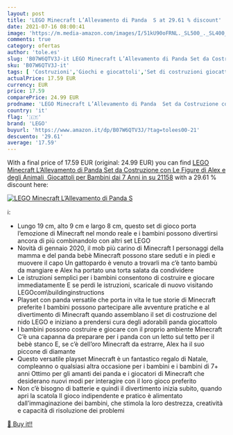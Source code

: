 ```yaml
---
layout: post
title: 'LEGO Minecraft L’Allevamento di Panda  S at 29.61 % discount'
date: 2021-07-16 08:00:41
image: 'https://m.media-amazon.com/images/I/51kU90oFRNL._SL500_._SL400_.jpg'
comments: true
category: ofertas
author: 'tole.es'
slug: 'B07W6QTV3J-it LEGO Minecraft L’Allevamento di Panda Set da Costruzione...'
sku: 'B07W6QTV3J-it'
tags: [ 'Costruzioni','Giochi e giocattoli','Set di costruzioni giocattolo','lego', ]
actualPrice: 17.59 EUR
currency: EUR
price: 17.59
comparePrice: 24.99 EUR
prodname: 'LEGO Minecraft L’Allevamento di Panda  Set da Costruzione con Le Figure di Alex e degli Animali  Giocattoli per Bambini dai 7 Anni in su  21158'
country: 'it'
flag: '🇮🇹'
brand: 'LEGO'
buyurl: 'https://www.amazon.it/dp/B07W6QTV3J/?tag=tolees00-21'
descuento: '29.61'
average: '17.59'
---
```


With a final price of 17.59 EUR (original: 24.99 EUR) you can find [LEGO Minecraft L’Allevamento di Panda  Set da Costruzione con Le Figure di Alex e degli Animali  Giocattoli per Bambini dai 7 Anni in su  21158](https://www.amazon.it/dp/B07W6QTV3J/?tag=tolees00-21) with a  29.61 % discount here:

[![LEGO Minecraft L’Allevamento di Panda  S](https://m.media-amazon.com/images/I/51kU90oFRNL._SL500_._SL400_.jpg)](https://www.amazon.it/dp/B07W6QTV3J/?tag=tolees00-21)

ℹ️:

- Lungo 19 cm, alto 9 cm e largo 8 cm, questo set di gioco porta l’emozione di Minecraft nel mondo reale e i bambini possono divertirsi ancora di più combinandolo con altri set LEGO
- Novità di gennaio 2020, il mob più carino di Minecraft I personaggi della mamma e del panda bebè Minecraft possono stare seduti e in piedi e muovere il capo Un gattopardo è venuto a trovarli ma c’è tanto bambù da mangiare e Alex ha portato una torta salata da condividere
- Le istruzioni semplici per i bambini consentono di costruire e giocare immediatamente E se perdi le istruzioni, scaricale di nuovo visitando LEGOcom\buildinginstructions
- Playset con panda versatile che porta in vita le tue storie di Minecraft preferite I bambini possono partecipare alle avventure pratiche e al divertimento di Minecraft quando assemblano il set di costruzione del nido LEGO e iniziano a prendersi cura degli adorabili panda giocattolo
- I bambini possono costruire e giocare con il proprio ambiente Minecraft C’è una capanna da preparare per i panda con un letto sul tetto per il bebè stanco E, se c’è dell’oro Minecraft da estrarre, Alex ha il suo piccone di diamante
- Questo versatile playset Minecraft è un fantastico regalo di Natale, compleanno o qualsiasi altra occasione per i bambini e i bambini di 7+ anni Ottimo per gli amanti dei panda e i giocatori di Minecraft che desiderano nuovi modi per interagire con il loro gioco preferito
- Non c’è bisogno di batterie e quindi il divertimento inizia subito, quando apri la scatola Il gioco indipendente e pratico è alimentato dall’immaginazione dei bambini, che stimola la loro destrezza, creatività e capacità di risoluzione dei problemi

[🛒 Buy it!!](https://www.amazon.it/dp/B07W6QTV3J/?tag=tolees00-21)
